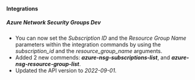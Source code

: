 
#### Integrations

##### Azure Network Security Groups Dev

- You can now set the *Subscription ID* and the *Resource Group Name* parameters within the integration commands by using the *subscription_id* and the *resource_group_name* arguments.
- Added 2 new commends: ***azure-nsg-subscriptions-list***, and ***azure-nsg-resource-group-list***.
- Updated the API version to *2022-09-01.*
